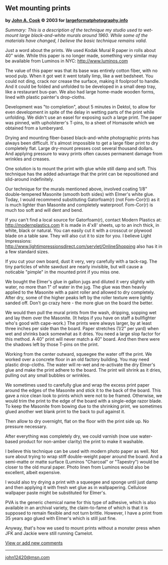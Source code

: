 Wet mounting prints
-------------------

**by [John A. Cook](mailto:john12420@msn.com) © 2003 for
[largeformatphotography.info](.)**

*Summary: This is a description of the technique my studio used to
wet-mount large black-and-white murals around 1960. While some of the
materials have changed, I believe the basic technique remains valid.*

Just a word about the prints. We used Kodak Mural R paper in rolls about
40" wide. While this paper is no longer made, something very similar may
be available from Luminos in NYC: http://www.luminos.com

The value of this paper was that its base was entirely cotton fiber,
with no wood pulp. When it got wet it went totally limp, like a wet
bedsheet. You could not ding, crack nor crease the surface, making it
foolproof to handle. And it could be folded and unfolded to be developed
in a small deep tray, like a restaurant bus-pan. We also had large
home-made wooden forms, lined with plastic painter's drop-cloths.

Development was "to completion", about 5 minutes in Dektol, to allow for
even development in spite of the delay in wetting parts of the print
while unfolding. We didn't use an easel for exposing such a large print.
The paper was pinned, with upholsterer's T-pins, to a sheet of Homasote
which we obtained from a lumberyard.

Drying and mounting fiber-based black-and-white photographic prints has
always been difficult. It's almost impossible to get a large fiber print
to dry completely flat. Large dry-mount presses cost several thousand
dollars. And applying pressure to wavy prints often causes permanent
damage from wrinkles and creases.

One solution is to mount the print with glue while still damp and soft.
This technique has the added advantage that the print can be
repositioned and slid-around indefinitely.

Our technique for the murals mentioned above, involved coating 1/8"
double-tempered Masonite (smooth both sides) with Elmer's white glue.
Today, I would recommend substituting Gatorfoam(r) (not Fom-Cor(r)) as
it is much lighter than Masonite and completely waterproof. Fom-Cor(r)
is much too soft and will dent and bend.

If you can't find a local source for Gatorfoam(r), contact Modern
Plastics at: http://modernplastics.com It is made in 4'x8' sheets, up to
an inch thick, in white, black or natural. You can easily cut it with a
crosscut or plywood blade on a table saw. They will also cut it to size
for you. I believe Light Impressions:
http://www.lightimpressionsdirect.com/servlet/OnlineShopping also has it
in a few standard sizes.

If you cut your own board, dust it very, very carefully with a tack-rag.
The tiny particles of white sawdust are nearly invisible, but will cause
a noticable "pimple" in the mounted print if you miss one.

We bought the Elmer's glue in gallon jugs and diluted it very slightly
with water, no more than 1" of water in the jug. The glue was then
heavily applied to the Masonite with a paint roller and allowed to dry
completely. After dry, some of the higher peaks left by the roller
texture were lightly sanded off. Don't go crazy here - the more glue on
the board the better.

We would then pull the mural prints from the wash, dripping, sopping wet
and lay them over the Masonite. (It helps if you have on staff a
bullfighter who's good with cape-work.) The prints were always larger,
by at least three inches per side than the board. Paper stretches (1/2"
per yard) when wet and shrinks back somewhat as it dries. You need a
large slop factor for this method. A 40" print will never match a 40"
board. And then there were the shadows left by those T-pins on the
print.

Working from the center outward, squeegee the water off the print. We
worked over a concrete floor in an old factory building. You may need
plastic drop-cloths. The water will re-wet and re-activate the dry
Elmer's glue and make the print adhere to the board. The print will
shrink as it dries, pulling out any small bubbles or wrinkles.

We sometimes used to carefully glue and wrap the excess print paper
around the edges of the Masonite and stick it to the back of the board.
This gave a nice clean look to prints which were not to be framed.
Otherwise, we would trim the print to the edge of the board with a
single-edge razor blade. To keep the Masonite from bowing due to the
shrinking print, we sometimes glued another wet blank print to the back
to pull against it.

Then allow to dry overnight, flat on the floor with the print side up.
No pressure necessary.

After everything was completely dry, we could varnish (now use
water-based product for non-amber clarity) the print to make it
washable.

I believe this technique can be used with modern photo paper as well.
Not sure about trying to wrap stiff double-weight paper around the
board. And a semi-matte or matte surface (Luminos "Charcoal" or
"Tapestry") would be closer to the old mural paper. Photo linen from
Luminos would also be excellent, albeit expensive.

I would also try drying a print with a squeegee and sponge until just
damp and then applying it with fresh wet glue as in wallpapering.
Cellulose wallpaper paste might be substituted for Elmer's.

PVA is the generic chemical name for this type of adhesive, which is
also available in an archival variety, the claim-to-fame of which is
that it is supposed to remain flexible and not turn brittle. However, I
have a print from 35 years ago glued with Elmer's which is still just
fine.

Anyway, that's how we used to mount prints without a monster press when
JFK and Jackie were still running Camelot.

[View or add new
comments](http://www.greenspun.com/com/qtluong/photography/lf/wet-mounting.html)

------------------------------------------------------------------------

[](mailto:john12420@msn.com)

john12420@msn.com

